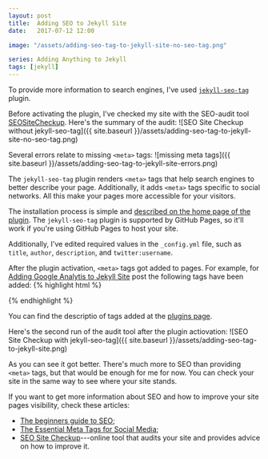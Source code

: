 ```yaml
---
layout: post
title:  Adding SEO to Jekyll Site
date:   2017-07-12 12:00

image: "/assets/adding-seo-tag-to-jekyll-site-no-seo-tag.png"

series: Adding Anything to Jekyll
tags: [jekyll]
---
```


To provide more information to search engines, I've used [`jekyll-seo-tag`](https://github.com/jekyll/jekyll-seo-tag) plugin.

Before activating the plugin, I've checked my site with the SEO-audit tool [SEOSiteCheckup](https://seositecheckup.com). Here's the summary of the audit:
![SEO Site Checkup without jekyll-seo-tag]({{ site.baseurl }}/assets/adding-seo-tag-to-jekyll-site-no-seo-tag.png)

Several errors relate to missing `<meta>` tags:
![missing meta tags]({{ site.baseurl }}/assets/adding-seo-tag-to-jekyll-site-errors.png)

The `jekyll-seo-tag` plugin renders `<meta>` tags that help search engines to better describe your page. Additionally, it adds `<meta>` tags specific to social networks. All this make your pages more accessible for your visitors.

The installation process is simple and [described on the home page of the plugin](https://github.com/jekyll/jekyll-seo-tag#installation). The `jekyll-seo-tag` plugin is supported by GitHub Pages, so it'll work if you're using GitHub Pages to host your site.

Additionally, I've edited required values in the `_config.yml` file, such as `title`, `author`, `description`, and `twitter:username`.

After the plugin activation, `<meta>` tags got added to pages. For example, for [Adding Google Analytis to Jekyll Site](https://dmitryrogozhny.com/blog/adding-google-analytics-to-jekyll-site) post the following tags have been added:
{% highlight html %}
<!-- Begin Jekyll SEO tag v2.2.3 -->
<title>Adding Google Analytics to Jekyll Site | Dmitry Rogozhny</title>
<meta property="og:title" content="Adding Google Analytics to Jekyll Site" />
<meta name="author" content="Dmitry Rogozhny" />
<meta property="og:locale" content="en_US" />
<meta name="description" content="Adding Google Analytics to your Jekyll site is a “Hello, world” excercise." />
<meta property="og:description" content="Adding Google Analytics to your Jekyll site is a “Hello, world” excercise." />
<link rel="canonical" href="https://dmitryrogozhny.com/blog/adding-google-analytics-to-jekyll-site" />
<meta property="og:url" content="https://dmitryrogozhny.com/blog/adding-google-analytics-to-jekyll-site" />
<meta property="og:site_name" content="Dmitry Rogozhny" />
<meta property="og:type" content="article" />
<meta property="article:published_time" content="2017-07-07T12:00:00+00:00" />
<meta name="twitter:card" content="summary" />
<meta name="twitter:site" content="@dro_stories" />
<meta name="twitter:creator" content="@Dmitry Rogozhny" />
<script type="application/ld+json">
{"@context":"http://schema.org","@type":"BlogPosting","headline":"Adding Google Analytics to Jekyll Site",
"author":{"@type":"Person","name":"Dmitry Rogozhny"},"datePublished":"2017-07-07T12:00:00+00:00",
"dateModified":"2017-07-07T12:00:00+00:00","description":"Adding Google Analytics to your Jekyll site is a “Hello, world” excercise.",
"mainEntityOfPage":{"@type":"WebPage","@id":"https://dmitryrogozhny.com/blog/adding-google-analytics-to-jekyll-site"},
"url":"https://dmitryrogozhny.com/blog/adding-google-analytics-to-jekyll-site"}</script>
<!-- End Jekyll SEO tag -->
{% endhighlight %}

You can find the descriptio of tags added at the [plugins page](https://github.com/jekyll/jekyll-seo-tag#what-it-does).

Here's the second run of the audit tool after the plugin actiovation:
![SEO Site Checkup with jekyll-seo-tag]({{ site.baseurl }}/assets/adding-seo-tag-to-jekyll-site.png)

As you can see it got better. There's much more to SEO than providing `<meta>` tags, but that would be enough for me for now. You can check your site in the same way to see where your site stands.

If you want to get more information about SEO and how to improve your site pages visibility, check these articles:
- [The beginners guide to SEO](https://moz.com/beginners-guide-to-seo);
- [The Essential Meta Tags for Social Media](https://css-tricks.com/essential-meta-tags-social-media/);
- [SEO Site Checkup](https://seositecheckup.com)---online tool that audits your site and provides advice on how to improve it.